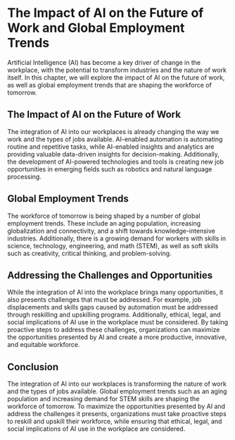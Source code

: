 The Impact of AI on the Future of Work and Global Employment Trends
============================================================================================

Artificial Intelligence (AI) has become a key driver of change in the workplace, with the potential to transform industries and the nature of work itself. In this chapter, we will explore the impact of AI on the future of work, as well as global employment trends that are shaping the workforce of tomorrow.

The Impact of AI on the Future of Work
--------------------------------------

The integration of AI into our workplaces is already changing the way we work and the types of jobs available. AI-enabled automation is automating routine and repetitive tasks, while AI-enabled insights and analytics are providing valuable data-driven insights for decision-making. Additionally, the development of AI-powered technologies and tools is creating new job opportunities in emerging fields such as robotics and natural language processing.

Global Employment Trends
------------------------

The workforce of tomorrow is being shaped by a number of global employment trends. These include an aging population, increasing globalization and connectivity, and a shift towards knowledge-intensive industries. Additionally, there is a growing demand for workers with skills in science, technology, engineering, and math (STEM), as well as soft skills such as creativity, critical thinking, and problem-solving.

Addressing the Challenges and Opportunities
-------------------------------------------

While the integration of AI into the workplace brings many opportunities, it also presents challenges that must be addressed. For example, job displacements and skills gaps caused by automation must be addressed through reskilling and upskilling programs. Additionally, ethical, legal, and social implications of AI use in the workplace must be considered. By taking proactive steps to address these challenges, organizations can maximize the opportunities presented by AI and create a more productive, innovative, and equitable workforce.

Conclusion
----------

The integration of AI into our workplaces is transforming the nature of work and the types of jobs available. Global employment trends such as an aging population and increasing demand for STEM skills are shaping the workforce of tomorrow. To maximize the opportunities presented by AI and address the challenges it presents, organizations must take proactive steps to reskill and upskill their workforce, while ensuring that ethical, legal, and social implications of AI use in the workplace are considered.
